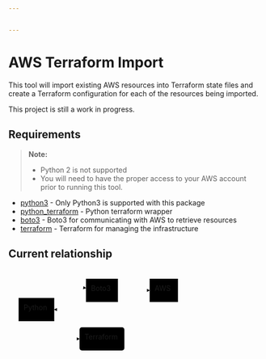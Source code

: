 ```yaml
---


---
```


<h1 id="aws-terraform-import">AWS Terraform Import</h1>
<p>This tool will import existing AWS resources into Terraform state files and create a Terraform configuration for each of the resources being imported.</p>
<p>This project is still a work in progress.</p>
<h2 id="requirements">Requirements</h2>
<blockquote>
<p><strong>Note:</strong></p>
<ul>
<li>Python 2 is not supported</li>
<li>You will need to have the proper access to your AWS account prior to running this tool.</li>
</ul>
</blockquote>
<ul>
<li><a href="https://www.python.org/downloads/">python3</a> - Only Python3 is supported with this package</li>
<li><a href="https://pypi.python.org/pypi/python-terraform/0.9.1">python_terraform</a> - Python terraform wrapper</li>
<li><a href="http://boto3.readthedocs.io/en/latest/guide/quickstart.html#installation">boto3</a> - Boto3 for communicating with AWS to retrieve resources</li>
<li><a href="https://www.terraform.io/">terraform</a> - Terraform for managing the infrastructure</li>
</ul>
<h2 id="current-relationship">Current relationship</h2>
<div class="mermaid"><svg xmlns="http://www.w3.org/2000/svg" id="mermaid-svg-p1fIOxJXPSoe8LsX" height="100%" viewBox="0 0 375.359375 202" style="max-width:375.359375px;"><g><g class="output"><g class="clusters"></g><g class="edgePaths"><g class="edgePath" style="opacity: 1;"><path class="path" d="M84.14290364583333,58L115.53125,33L153.34375,38.4473832301632" marker-end="url(#arrowhead1668)" style="fill:none"></path><defs><marker id="arrowhead1668" viewBox="0 0 10 10" refX="9" refY="5" markerUnits="strokeWidth" markerWidth="8" markerHeight="6" orient="auto"><path d="M 0 0 L 10 5 L 0 10 z" class="arrowheadPath" style="stroke-width: 1; stroke-dasharray: 1, 0;"></path></marker></defs></g><g class="edgePath" style="opacity: 1;"><path class="path" d="M216.546875,43L254.359375,43L279.359375,43" marker-end="url(#arrowhead1669)" style="fill:none"></path><defs><marker id="arrowhead1669" viewBox="0 0 10 10" refX="9" refY="5" markerUnits="strokeWidth" markerWidth="8" markerHeight="6" orient="auto"><path d="M 0 0 L 10 5 L 0 10 z" class="arrowheadPath" style="stroke-width: 1; stroke-dasharray: 1, 0;"></path></marker></defs></g><g class="edgePath" style="opacity: 1;"><path class="path" d="M153.34375,60.299943725379855L115.53125,81L90.53125,81" marker-end="url(#arrowhead1670)" style="fill:none"></path><defs><marker id="arrowhead1670" viewBox="0 0 10 10" refX="9" refY="5" markerUnits="strokeWidth" markerWidth="8" markerHeight="6" orient="auto"><path d="M 0 0 L 10 5 L 0 10 z" class="arrowheadPath" style="stroke-width: 1; stroke-dasharray: 1, 0;"></path></marker></defs></g><g class="edgePath" style="opacity: 1;"><path class="path" d="M79.1640625,104L115.53125,139L140.53125,139" marker-end="url(#arrowhead1671)" style="fill:none"></path><defs><marker id="arrowhead1671" viewBox="0 0 10 10" refX="9" refY="5" markerUnits="strokeWidth" markerWidth="8" markerHeight="6" orient="auto"><path d="M 0 0 L 10 5 L 0 10 z" class="arrowheadPath" style="stroke-width: 1; stroke-dasharray: 1, 0;"></path></marker></defs></g></g><g class="edgeLabels"><g class="edgeLabel" transform="" style="opacity: 1;"><g transform="translate(0,0)" class="label"><foreignObject width="0" height="0"><div xmlns="http://www.w3.org/1999/xhtml" style="display: inline-block; white-space: nowrap;"><span class="edgeLabel"></span></div></foreignObject></g></g><g class="edgeLabel" transform="" style="opacity: 1;"><g transform="translate(0,0)" class="label"><foreignObject width="0" height="0"><div xmlns="http://www.w3.org/1999/xhtml" style="display: inline-block; white-space: nowrap;"><span class="edgeLabel"></span></div></foreignObject></g></g><g class="edgeLabel" transform="" style="opacity: 1;"><g transform="translate(0,0)" class="label"><foreignObject width="0" height="0"><div xmlns="http://www.w3.org/1999/xhtml" style="display: inline-block; white-space: nowrap;"><span class="edgeLabel"></span></div></foreignObject></g></g><g class="edgeLabel" transform="" style="opacity: 1;"><g transform="translate(0,0)" class="label"><foreignObject width="0" height="0"><div xmlns="http://www.w3.org/1999/xhtml" style="display: inline-block; white-space: nowrap;"><span class="edgeLabel"></span></div></foreignObject></g></g></g><g class="nodes"><g class="node" id="A" transform="translate(55.265625,81)" style="opacity: 1;"><rect rx="0" ry="0" x="-35.265625" y="-23" width="70.53125" height="46"></rect><g class="label" transform="translate(0,0)"><g transform="translate(-25.265625,-13)"><foreignObject width="50.53125" height="26"><div xmlns="http://www.w3.org/1999/xhtml" style="display: inline-block; white-space: nowrap;">Python</div></foreignObject></g></g></g><g class="node" id="B" transform="translate(184.9453125,43)" style="opacity: 1;"><rect rx="0" ry="0" x="-31.6015625" y="-23" width="63.203125" height="46"></rect><g class="label" transform="translate(0,0)"><g transform="translate(-21.6015625,-13)"><foreignObject width="43.203125" height="26"><div xmlns="http://www.w3.org/1999/xhtml" style="display: inline-block; white-space: nowrap;">Boto3</div></foreignObject></g></g></g><g class="node" id="C" transform="translate(307.359375,43)" style="opacity: 1;"><rect rx="0" ry="0" x="-28" y="-23" width="56" height="46"></rect><g class="label" transform="translate(0,0)"><g transform="translate(-18,-13)"><foreignObject width="36" height="26"><div xmlns="http://www.w3.org/1999/xhtml" style="display: inline-block; white-space: nowrap;">AWS</div></foreignObject></g></g></g><g class="node" id="D" transform="translate(184.9453125,139)" style="opacity: 1;"><rect rx="5" ry="5" x="-44.4140625" y="-23" width="88.828125" height="46"></rect><g class="label" transform="translate(0,0)"><g transform="translate(-34.4140625,-13)"><foreignObject width="68.828125" height="26"><div xmlns="http://www.w3.org/1999/xhtml" style="display: inline-block; white-space: nowrap;">Terraform</div></foreignObject></g></g></g></g></g></g></svg></div>

